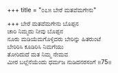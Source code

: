+++
title = "೦೭೫ ಬೇರೆ ಮತವೆಮಗೇನು"

+++
ಬೇರೆ ಮತವೆಮಗೇನು ಬೊಪ್ಪನ  
ಚಾರಿ ನಿಮ್ಮದು ನೀವು ಬೊಪ್ಪನ  
ನೂರು ಮಡಿಯೆಮಗೊಳ್ಳಿದರು ಬೇರಿನ್ನು ಹಿತರುಂಟೆ   
ಬೇರಿರಿಸಿ ಕೂಡಿರಿಸಿ ನಿಮಗೆಯು   
ತೋರಿದುದೆ ಮತ ನಿಮ್ಮ ನೇಮವ  
ಮೀರ ಬಲ್ಲೆನೆಯೆಂದು ಧರ್ಮಜ ನುಡಿದನರಸಂಗೆ    ॥75॥
